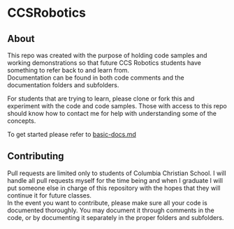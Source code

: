 # CCSRobotics
## About
This repo was created with the purpose of holding code samples and working demonstrations so that future CCS Robotics students have something to refer back to and learn from.  
Documentation can be found in both code comments and the documentation folders and subfolders.  
  
For students that are trying to learn, please clone or fork this and experiment with the code and code samples. Those with access to this repo should know how to contact me for help with understanding some of the concepts.  
  
To get started please refer to [basic-docs.md](Documentation/basic-docs.md)

## Contributing
Pull requests are limited only to students of Columbia Christian School. I will handle all pull requests myself for the time being and when I graduate I will put someone else in charge of this repository with the hopes that they will continue it for future classes.  
In the event you want to contribute, please make sure all your code is documented thoroughly. You may document it through comments in the code, or by documenting it separately in the proper folders and subfolders.
